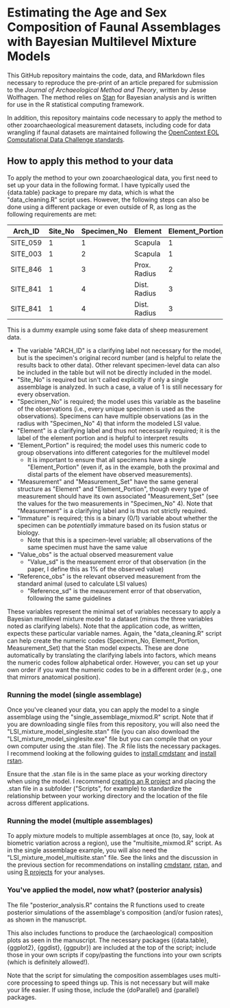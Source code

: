 # Estimating the Age and Sex Composition of Faunal Assemblages with Bayesian Multilevel Mixture Models
This GitHub repository maintains the code, data, and RMarkdown files necessary to reproduce the pre-print of an article prepared for submission to the *Journal of Archaeological Method and Theory*, written by Jesse Wolfhagen. The method relies on [Stan](https://mc-stan.org/) for Bayesian analysis and is written for use in the R statistical computing framework.

In addition, this repository maintains code necessary to apply the method to other zooarchaeological measurement datasets, including code for data wrangling if faunal datasets are maintained following the [OpenContext EOL Computational Data Challenge standards](https://opencontext.org/tables/f07bce4fb08cfe926505c9e534d89a09).

## How to apply this method to your data

To apply the method to your own zooarchaeological data, you first need to set up your data in the following format. I have typically used the {data.table} package to prepare my data, which is what the "data_cleaning.R" script uses. However, the following steps can also be done using a different package or even outside of R, as long as the following requirements are met:

|Arch_ID|Site_No|Specimen_No|Element|Element_Portion|Measurement|Measurement_Set|Immature|Value_obs|Value_sd|Reference_obs|Reference_sd|
|---|---|---|---|---|---|---|---|---|---|---|---|
|SITE_059|1|1|Scapula|1|Sca_GLP|1|1|34.5|0.345|33.0|0.330|
|SITE_003|1|2|Scapula|1|Sca_GLP|1|1|30.0|0.300|33.0|0.330|
|SITE_846|1|3|Prox. Radius|2|Rad_Bp|2|1|28.0|0.280|33.5|0.335|
|SITE_841|1|4|Dist. Radius|3|Rad_Bp|2|0|35.0|0.350|33.5|0.335|
|SITE_841|1|4|Dist. Radius|3|Rad_Bd|3|0|32.1|0.321|32.0|0.320|

This is a dummy example using some fake data of sheep measurement data.
- The variable "ARCH_ID" is a clarifying label not necessary for the model, but is the specimen's original record number (and is helpful to relate the results back to other data). Other relevant specimen-level data can also be included in the table but will not be directly included in the model.
- "Site_No" is required but isn't called explicitly if only a single assemblage is analyzed. In such a case, a value of 1 is still necessary for every observation.
- "Specimen_No" is required; the model uses this variable as the baseline of the observations (i.e., every unique specimen is used as the observations). Specimens can have multiple observations (as in the radius with "Specimen_No" 4) that inform the modeled LSI value.
- "Element" is a clarifying label and thus not necessarily required; it is the label of the element portion and is helpful to interpret results
- "Element_Portion" is required; the model uses this numeric code to group observations into different categories for the multilevel model
  - It is important to ensure that all specimens have a single "Element_Portion" (even if, as in the example, both the proximal and distal parts of the element have observed measurements).
- "Measurement" and "Measurement_Set" have the same general structure as "Element" and "Element_Portion", though every type of measurement should have its own associated "Measurement_Set" (see the values for the two measurements in "Specimen_No" 4). Note that "Measurement" is a clarifying label and is thus not strictly required.
- "Immature" is required; this is a binary (0/1) variable about whether the specimen can be *potentially* immature based on its fusion status or biology.
  - Note that this is a specimen-level variable; all observations of the same specimen must have the same value
- "Value_obs" is the actual observed measurement value
  - "Value_sd" is the measurement error of that observation (in the paper, I define this as 1% of the observed value)
- "Reference_obs" is the relevant observed measurement from the standard animal (used to calculate LSI values)
  - "Reference_sd" is the meausrement error of that observation, following the same guidelines

These variables represent the minimal set of variables necessary to apply a Bayesian multilevel mixture model to a dataset (minus the three variables noted as clarifying labels). Note that the application code, as written, expects these particular variable names. Again, the "data_cleaning.R" script can help create the numeric codes (Specimen_No, Element_Portion, Measurement_Set) that the Stan model expects. These are done automatically by translating the clarifying labels into factors, which means the numeric codes follow alphabetical order. However, you can set up your own order if you want the numeric codes to be in a different order (e.g., one that mirrors anatomical position).

### Running the model (single assemblage)

Once you've cleaned your data, you can apply the model to a single assemblage using the "single_assemblage_mixmod.R" script. Note that if you are downloading single files from this repository, you will also need the "LSI_mixture_model_singlesite.stan" file (you can also download the "LSI_mixture_model_singlesite.exe" file but you can compile that on your own computer using the .stan file). The .R file lists the necessary packages. I recommend looking at the following guides to [install cmdstanr](https://mc-stan.org/cmdstanr/articles/cmdstanr.html) and [install rstan](https://github.com/stan-dev/rstan/wiki/RStan-Getting-Started).

Ensure that the .stan file is in the same place as your working directory when using the model. I recommend [creating an R project](https://r4ds.had.co.nz/workflow-projects.html) and placing the .stan file in a subfolder ("Scripts", for example) to standardize the relationship between your working directory and the location of the file across different applications.

### Running the model (multiple assemblages)

To apply mixture models to multiple assemblages at once (to, say, look at biometric variation across a region), use the "multisite_mixmod.R" script. As in the single assemblage example, you will also need the "LSI_mixture_model_multisite.stan" file. See the links and the discussion in the previous section for recommendations on installing [cmdstanr](https://mc-stan.org/cmdstanr/articles/cmdstanr.html), [rstan](https://github.com/stan-dev/rstan/wiki/RStan-Getting-Started), and using [R projects](https://r4ds.had.co.nz/workflow-projects.html) for your analyses.

### You've applied the model, now what? (posterior analysis)

The file "posterior_analysis.R" contains the R functions used to create posterior simulations of the assemblage's composition (and/or fusion rates), as shown in the manuscript.

This also includes functions to produce the (archaeological) composition plots as seen in the manuscript. The necessary packages ({data.table}, {ggplot2}, {ggdist}, {ggpubr}) are included at the top of the script; include those in your own scripts if copy/pasting the functions into your own scripts (which is definitely allowed!).

Note that the script for simulating the composition assemblages uses multi-core processing to speed things up. This is not necessary but will make your life easier. If using those, include the {doParallel} and {parallel} packages.
